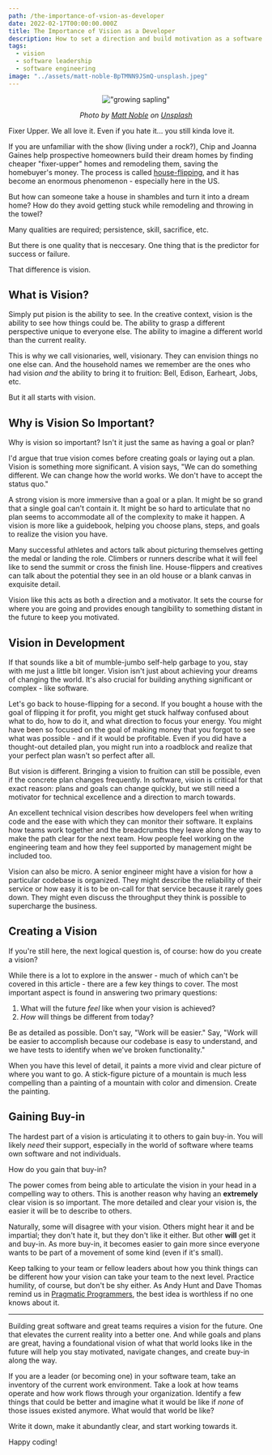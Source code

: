 ```yaml
---
path: /the-importance-of-vsion-as-developer
date: 2022-02-17T00:00:00.000Z
title: The Importance of Vision as a Developer
description: How to set a direction and build motivation as a software leader.
tags:
  - vision
  - software leadership
  - software engineering
image: "../assets/matt-noble-BpTMNN9JSmQ-unsplash.jpeg"
---
```


<center>

!["growing sapling"](../assets/matt-noble-BpTMNN9JSmQ-unsplash.jpeg)

<i> 

Photo by <a href="https://unsplash.com/@mcnoble?utm_source=unsplash&utm_medium=referral&utm_content=creditCopyText">Matt Noble</a> on <a href="https://unsplash.com/?utm_source=unsplash&utm_medium=referral&utm_content=creditCopyText">Unsplash</a>
  
</i>

</center>

Fixer Upper. We all love it. Even if you hate it... you still kinda love it. 

If you are unfamiliar with the show (living under a rock?), Chip and Joanna Gaines help prospective homeowners build their dream homes by finding cheaper "fixer-upper" homes and remodeling them, saving the homebuyer's money. The process is called [house-flipping](https://www.cnbc.com/2021/12/20/home-flipping-more-competitive-less-profitable.html), and it has become an enormous phenomenon - especially here in the US.

But how can someone take a house in shambles and turn it into a dream home? How do they avoid getting stuck while remodeling and throwing in the towel?

Many qualities are required; persistence, skill, sacrifice, etc. 

But there is one quality that is neccesary. One thing that is the predictor for success or failure.

That difference is vision.

## What is Vision?

Simply put pision is the ability to see. In the creative context, vision is the ability to see how things could be. The ability to grasp a different perspective unique to everyone else. The ability to imagine a different world than the current reality. 

This is why we call visionaries, well, visionary. They can envision things no one else can. And the household names we remember are the ones who had vision _and_ the ability to bring it to fruition: Bell, Edison, Earheart, Jobs, etc.

But it all starts with vision.

## Why is Vision So Important?

Why is vision so important? Isn't it just the same as having a goal or plan?

I'd argue that true vision comes before creating goals or laying out a plan. Vision is something more significant. A vision says, "We can do something different. We can change how the world works. We don't have to accept the status quo." 

A strong vision is more immersive than a goal or a plan. It might be so grand that a single goal can't contain it. It might be so hard to articulate that no plan seems to accommodate all of the complexity to make it happen. A vision is more like a guidebook, helping you choose plans, steps, and goals to realize the vision you have.

Many successful athletes and actors talk about picturing themselves getting the medal or landing the role. Climbers or runners describe what it will feel like to send the summit or cross the finish line. House-flippers and creatives can talk about the potential they see in an old house or a blank canvas in exquisite detail. 

Vision like this acts as both a direction and a motivator. It sets the course for where you are going and provides enough tangibility to something distant in the future to keep you motivated.

## Vision in Development

If that sounds like a bit of mumble-jumbo self-help garbage to you, stay with me just a little bit longer. Vision isn't just about achieving your dreams of changing the world. It's also crucial for building anything significant or complex - like software.

Let's go back to house-flipping for a second. If you bought a house with the goal of flipping it for profit, you might get stuck halfway confused about what to do, how to do it, and what direction to focus your energy. You might have been so focused on the goal of making money that you forgot to see what was possible - and if it would be profitable. Even if you did have a thought-out detailed plan, you might run into a roadblock and realize that your perfect plan wasn't so perfect after all.

But vision is different. Bringing a vision to fruition can still be possible, even if the concrete plan changes frequently. In software, vision is critical for that exact reason: plans and goals can change quickly, but we still need a motivator for technical excellence and a direction to march towards. 

An excellent technical vision describes how developers feel when writing code and the ease with which they can monitor their software. It explains how teams work together and the breadcrumbs they leave along the way to make the path clear for the next team. How people feel working on the engineering team and how they feel supported by management might be included too.

Vision can also be micro. A senior engineer might have a vision for how a particular codebase is organized. They might describe the reliability of their service or how easy it is to be on-call for that service because it rarely goes down. They might even discuss the throughput they think is possible to supercharge the business.

## Creating a Vision

If you're still here, the next logical question is, of course: how do you create a vision?

While there is a lot to explore in the answer - much of which can't be covered in this article - there are a few key things to cover. The most important aspect is found in answering two primary questions:

1. What will the future _feel_ like when your vision is achieved?
2. _How_ will things be different from today? 

Be as detailed as possible. Don't say, "Work will be easier." Say, "Work will be easier to accomplish because our codebase is easy to understand, and we have tests to identify when we've broken functionality." 

When you have this level of detail, it paints a more vivid and clear picture of where you want to go. A stick-figure picture of a mountain is much less compelling than a painting of a mountain with color and dimension. Create the painting.

## Gaining Buy-in

The hardest part of a vision is articulating it to others to gain buy-in. You will likely _need_ their support, especially in the world of software where teams own software and not individuals.

How do you gain that buy-in? 

The power comes from being able to articulate the vision in your head in a compelling way to others. This is another reason why having an **extremely** clear vision is so important. The more detailed and clear your vision is, the easier it will be to describe to others.

Naturally, some will disagree with your vision. Others might hear it and be impartial; they don't hate it, but they don't like it either. But other **will** get it and buy-in. As more buy-in, it becomes easier to gain more since everyone wants to be part of a movement of some kind (even if it's small).

Keep talking to your team or fellow leaders about how you think things can be different how your vision can take your team to the next level. Practice humility, of course, but don't be shy either. As Andy Hunt and Dave Thomas remind us in [Pragmatic Programmers](https://pragprog.com/titles/tpp20/the-pragmatic-programmer-20th-anniversary-edition/), the best idea is worthless if no one knows about it. 

---

Building great software and great teams requires a vision for the future. One that elevates the current reality into a better one. And while goals and plans are great, having a foundational vision of what that world looks like in the future will help you stay motivated, navigate changes, and create buy-in along the way. 

If you are a leader (or becoming one) in your software team, take an inventory of the current work environment. Take a look at how teams operate and how work flows through your organization. Identify a few things that could be better and imagine what it would be like if _none_ of those issues existed anymore. What would that world be like? 

Write it down, make it abundantly clear, and start working towards it.

Happy coding!